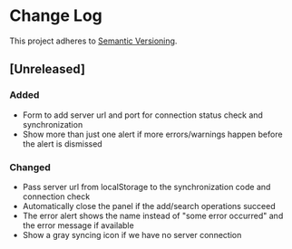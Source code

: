 # Change Log
This project adheres to [Semantic Versioning](http://semver.org/).

## [Unreleased]

### Added

* Form to add server url and port for connection status check and synchronization
* Show more than just one alert if more errors/warnings happen before the alert is dismissed

### Changed

* Pass server url from localStorage to the synchronization code and connection check
* Automatically close the panel if the add/search operations succeed
* The error alert shows the name instead of "some error occurred" and the error message if available
* Show a gray syncing icon if we have no server connection